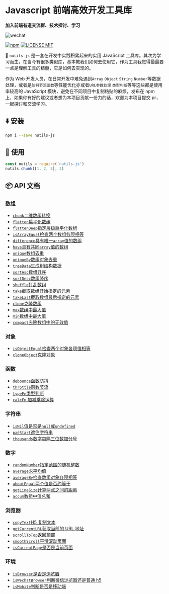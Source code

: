 # Javascript 前端高效开发工具库

**加入前端有道交流群、技术探讨、学习**

![wechat](https://cdn.jsdelivr.net/gh/qqlcx5/figure-bed@v1.0.0/image/wechat_m.png)

[![npm](https://img.shields.io/npm/v/nutils-js.svg)](https://www.npmjs.com/package/nutils-js)
[![LICENSE MIT](https://img.shields.io/npm/l/nutils-js.svg)](https://www.npmjs.com/package/nutils-js)

:rocket: `nutils-js` 是一套在开发中实践积累起来的实用 JavaScript 工具库。其次为学习而生，在当今有很多类似库，基本教我们如何去使用它，作为工具我觉得最最要一点是理解工具的精髓，它是如何去实现的。

作为 Web 开发人员，在日常开发中难免遇到`Array` `Object` `String` `Number`等数据处理，或者是`防抖节流函数`等性能优化亦或者`URL参数处理` `类型判断`等等这些都是使用率较高的 JavaScript 模块，避免在不同项目中复制粘贴的麻烦，发布在 npm 上，如果你有好的建议或者想为本项目贡献一份力的话，欢迎为本项目提交 pr，一起探讨和交流学习。

## :arrow_down: 安装

```bash
npm i --save nutils-js
```

## :beers: 使用

```js
const nutils = require('nutils-js')
nutils.chunk([1, 2, 3], 2)
```

## :package: API 文档

### 数组

- [`chunk`二维数组转换](/tools/数组/chunk转换二维数组)
- [`flatten`扁平化数组](/tools/数组/flatten扁平化数组)
- [`flattenDeep`指定层级扁平化数组](/tools/数组/flattenDeep指定层级扁平化数组)
- [`isArrayEqual`检查两个数组各项相等](/tools/数组/isArrayEqual检查两个数组各项相等)
- [`difference`具有唯一`array`值的数组](/tools/数组/diffArray唯一值数组)
- [`have`具有共同`array`值的数组](/tools/数组/have共有值数组)
- [`unique`数组去重](/tools/数组/unique数组去重)
- [`uniqueBy`数组对象去重](/tools/数组/uniqueBy数组对象去重)
- [`treeData`生成树结构数据](/tools/数组/treeData生成树结构数据)
- [`sortAsc`数组升序](/tools/数组/sortAsc数组升序)
- [`sortDesc`数组降序](/tools/数组/sortDesc数组降序)
- [`shuffle`打乱数组](/tools/数组/shuffle打乱数组)
- [`take`截取数组开始指定的元素](/tools/数组/take截取数组开始指定的元素)
- [`takeLast`截取数组最后指定的元素](/tools/数组/takeLast截取数组最后指定的元素)
- [`clone`克隆数组](/tools/数组/clone克隆数组)
- [`max`数组中最大值](/tools/数组/max数组中最大值)
- [`min`数组中最大值](/tools/数组/min数组中最大值)
- [`compact`去除数组中的无效值](/tools/数组/compact去除数组中的无效值)

### 对象

- [`isObjectEqual`检查两个对象各项值相等](###`isObjectEqual`检查两个对象各项值相等)
- [`cloneObject`克隆对象](###`cloneObject`克隆对象)

### 函数

- [`debounce`函数防抖](###`debounce`函数防抖)
- [`throttle`函数节流](###`throttle`函数节流)
- [`typeFn`类型判断](###`typeFn`类型判断)
- [`calcFn` 加减乘除运算](###`calcFn`加减乘除运算)

### 字符串

- [`isNil`值是否是`null`或`undefined`](###`isNil`值是否是`null`或`undefined`)
- [`padStart`遮住字符串](###`padStart`遮住字符串)
- [`thousands`数字每隔三位数加分号](###`thousands`数字每隔三位数加分号)

### 数字

- [`randomNumber`指定范围的随机整数](###`randomNumber`指定范围的随机整数)
- [`average`求平均值](###`average`求平均值)
- [`averageBy`检查数组对象各项相等](###`averageBy`检查数组对象各项相等)
- [`aboutEqual`两个值是否约等于](###`aboutEqual`两个值是否约等于)
- [`getLineSize`计算两点之间的距离](###`getLineSize`计算两点之间的距离)
- [`accum`数组中值总和](###`accum`数组中值总和)

### 浏览器

- [`copyText`H5 复制文本](###`copyText`H5复制文本)
- [`getCurrentURL`获取当前的 URL 地址](###`getCurrentURL`获取当前的URL地址)
- [`scrollToTop`返回顶部](###`scrollToTop`返回顶部)
- [`smoothScroll`平滑滚动页面](###`smoothScroll`平滑滚动页面)
- [`isCurrentPage`是否是当前页面](###`isCurrentPage`是否是当前页面)

### 环境

- [`isBrowser`是否是浏览器](###`isBrowser`是否是浏览器)
- [`isWechatBrowser`判断微信浏览器还是普通 h5](###`isWechatBrowser`判断微信浏览器还是普通h5)
- [`isMobile`判断是否是移动端](###`isMobile`判断是否是移动端)
